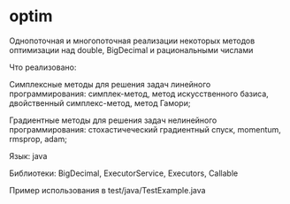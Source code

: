 # optim
Однопоточная и многопоточная реализации некоторых методов оптимизации над double, BigDecimal и рациональными числами


Что реализовано:

Симплексные  методы для решения задач линейного программирования: симплек-метод, метод искусственного базиса, двойственный симплекс-метод, 	метод 	Гамори;

Градиентные методы для решения задач нелинейного программирования: стохастичеческий градиентный спуск, momentum, rmsprop, adam;



Язык: java

Библиотеки: BigDecimal, ExecutorService, Executors, Callable


  
Пример использования в test/java/TestExample.java
